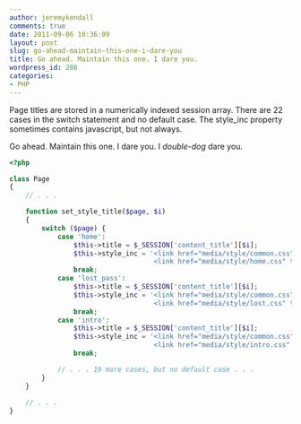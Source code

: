 ```yaml
---
author: jeremykendall
comments: true
date: 2011-09-06 10:36:09
layout: post
slug: go-ahead-maintain-this-one-i-dare-you
title: Go ahead. Maintain this one. I dare you.
wordpress_id: 286
categories:
- PHP
---
```


Page titles are stored in a numerically indexed session array.  There are 22 cases in the switch statement and no default case.  The style_inc property sometimes contains javascript, but not always.  

Go ahead.  Maintain this one.  I dare you. I _double-dog_ dare you.

```php
<?php

class Page
{
    // . . .

    function set_style_title($page, $i)
    {
        switch ($page) {
            case 'home':
                $this->title = $_SESSION['content_title'][$i];
                $this->style_inc = '<link href="media/style/common.css" type="text/css" rel="stylesheet"></link>
                                    <link href="media/style/home.css" type="text/css" rel="stylesheet"></link>';
                break;
            case 'lost_pass':
                $this->title = $_SESSION['content_title'][$i];
                $this->style_inc = '<link href="media/style/common.css" type="text/css" rel="stylesheet"></link>
                                    <link href="media/style/lost.css" type="text/css" rel="stylesheet"></link>';
                break;
            case 'intro':
                $this->title = $_SESSION['content_title'][$i];
                $this->style_inc = '<link href="media/style/common.css" type="text/css" rel="stylesheet"></link>
                                    <link href="media/style/intro.css" type="text/css" rel="stylesheet"></link>';
                break;

            // . . . 19 more cases, but no default case . . .
        }
    }
    
    // . . .
}
``` 
